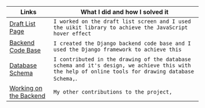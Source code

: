 | Links                           | What I did and how I solved it                                                                                              |
| ------------------------------ | -------------------------------------------------------------------------------------------------------- |
|  <a href="https://github.com/zuri-training/Favicon-Gen-Team-61/blob/main/Frontend/src/draft_list.html" target="_blank">Draft List Page </a>    | `I worked on the draft list screen and I used the uikit library to achieve the JavaScript hover effect`  
|  <a href="https://github.com/zuri-training/Favicon-Gen-Team-61/tree/main/Backend/src" target="_blank">Backend Code Base</a>    | `I created the Django backend code base and I used the Django framework to achieve this` 
|  <a href="https://docs.google.com/document/d/1jYRDjfemjcdwbSf-1EUHfGZfJd5w4qwP_8_4cwW6_eQ/edit?usp=drivesdk">Database Schema </a>  | `I contributed in the drawing of the database schema and it's design, we achieve this with the help of online tools for drawing database Schema,`.
| <a href="https://github.com/zuri-training/Favicon-Gen-Team-61/commits?author=George-smart ">Working on the Backend </a>  | `My other contributions to the project,`

